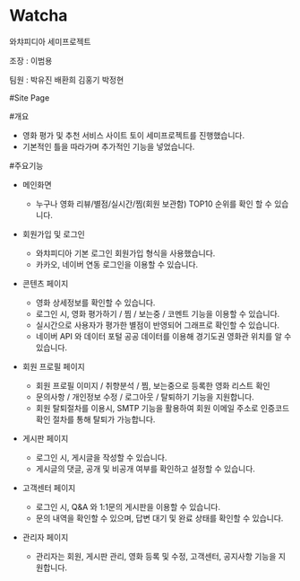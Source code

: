 # Watcha
와챠피디아 세미프로젝트

조장 : 이범용

팀원 : 박유진 배환희 김홍기 박정현

#Site Page



#개요
- 영화 평가 및 추천 서비스 사이트 토이 세미프로젝트를 진행했습니다.
- 기본적인 틀을 따라가며 추가적인 기능을 넣었습니다.

#주요기능
  
  - 메인화면
    - 누구나 영화 리뷰/별점/실시간/찜(회원 보관함) TOP10 순위를 확인 할 수 있습니다.
  
  - 회원가입 및 로그인
    - 와챠피디아 기본 로그인 회원가입 형식을 사용했습니다.
    - 카카오, 네이버 연동 로그인을 이용할 수 있습니다.
  
  - 콘텐츠 페이지
    - 영화 상세정보를 확인할 수 있습니다.
    - 로그인 시, 영화 평가하기 / 찜 / 보는중 / 코멘트 기능을 이용할 수 있습니다.
    - 실시간으로 사용자가 평가한 별점이 반영되어 그래프로 확인할 수 있습니다.
    - 네이버 API 와 데이터 포털 공공 데이터를 이용해 경기도권 영화관 위치를 알 수 있습니다.
  
  - 회원 프로필 페이지
    - 회원 프로필 이미지 / 취향분석 / 찜, 보는중으로 등록한 영화 리스트 확인
    - 문의사항 / 개인정보 수정 / 로그아웃 / 탈퇴하기 기능을 지원합니다.
    - 회원 탈퇴절차를 이용시, SMTP 기능을 활용하여 회원 이메일 주소로 인증코드 확인 절차를 통해 탈퇴가 가능합니다.
 
  - 게시판 페이지
    - 로그인 시, 게시글을 작성할 수 있습니다.
    - 게시글의 댓글, 공개 및 비공개 여부를 확인하고 설정할 수 있습니다.
 
  - 고객센터 페이지
    - 로그인 시, Q&A 와 1:1문의 게시판을 이용할 수 있습니다.
    - 문의 내역을 확인할 수 있으며, 답변 대기 및 완료 상태를 확인할 수 있습니다.
  
  - 관리자 페이지
    - 관리자는 회원, 게시판 관리, 영화 등록 및 수정, 고객센터, 공지사항 기능을 지원합니다.
    
